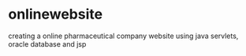 # onlinewebsite
creating a online pharmaceutical company website using java servlets, oracle database and jsp
